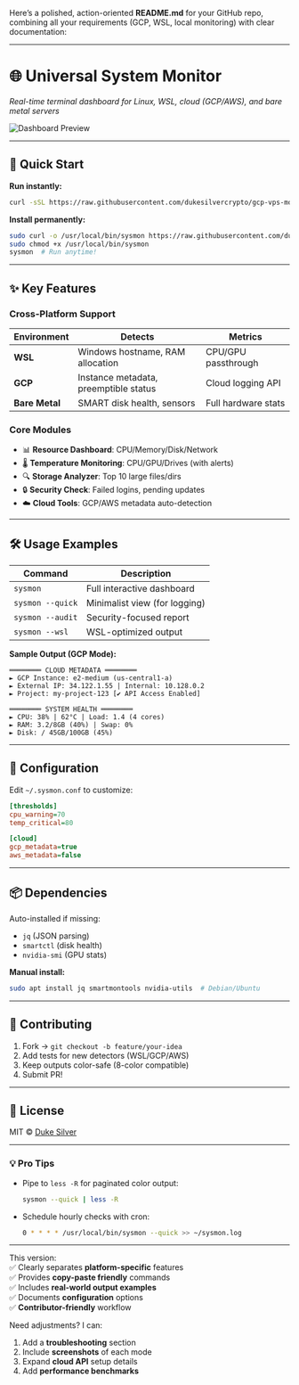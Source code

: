 Here’s a polished, action-oriented **README.md** for your GitHub repo, combining all your requirements (GCP, WSL, local monitoring) with clear documentation:

---

# 🌐 **Universal System Monitor**  
*Real-time terminal dashboard for Linux, WSL, cloud (GCP/AWS), and bare metal servers*  

![Dashboard Preview](https://i.imgur.com/JQ6pXtD.png)  

---

## 🚀 **Quick Start**  
**Run instantly:**  
```bash
curl -sSL https://raw.githubusercontent.com/dukesilvercrypto/gcp-vps-monitor/main/script.sh | bash
```

**Install permanently:**  
```bash
sudo curl -o /usr/local/bin/sysmon https://raw.githubusercontent.com/dukesilvercrypto/gcp-vps-monitor/main/script.sh
sudo chmod +x /usr/local/bin/sysmon
sysmon  # Run anytime!
```

---

## ✨ **Key Features**  

### **Cross-Platform Support**  
| Environment  | Detects | Metrics |  
|--------------|---------|---------|  
| **WSL**      | Windows hostname, RAM allocation | CPU/GPU passthrough |  
| **GCP**      | Instance metadata, preemptible status | Cloud logging API |  
| **Bare Metal** | SMART disk health, sensors | Full hardware stats |  

### **Core Modules**  
- 📊 **Resource Dashboard**: CPU/Memory/Disk/Network  
- 🌡️ **Temperature Monitoring**: CPU/GPU/Drives (with alerts)  
- 🔍 **Storage Analyzer**: Top 10 large files/dirs  
- 🔒 **Security Check**: Failed logins, pending updates  
- ☁️ **Cloud Tools**: GCP/AWS metadata auto-detection  

---

## 🛠️ **Usage Examples**  

| Command | Description |  
|---------|-------------|  
| `sysmon` | Full interactive dashboard |  
| `sysmon --quick` | Minimalist view (for logging) |  
| `sysmon --audit` | Security-focused report |  
| `sysmon --wsl` | WSL-optimized output |  

**Sample Output (GCP Mode):**  
```text
════════ CLOUD METADATA ════════  
► GCP Instance: e2-medium (us-central1-a)  
► External IP: 34.122.1.55 | Internal: 10.128.0.2  
► Project: my-project-123 [✔️ API Access Enabled]  

════════ SYSTEM HEALTH ════════  
► CPU: 38% | 62°C | Load: 1.4 (4 cores)  
► RAM: 3.2/8GB (40%) | Swap: 0%  
► Disk: / 45GB/100GB (45%)  
```

---

## 🔧 **Configuration**  
Edit `~/.sysmon.conf` to customize:  
```ini
[thresholds]  
cpu_warning=70  
temp_critical=80  

[cloud]  
gcp_metadata=true  
aws_metadata=false  
```

---

## 📦 **Dependencies**  
Auto-installed if missing:  
- `jq` (JSON parsing)  
- `smartctl` (disk health)  
- `nvidia-smi` (GPU stats)  

**Manual install:**  
```bash
sudo apt install jq smartmontools nvidia-utils  # Debian/Ubuntu
```

---

## 🤝 **Contributing**  
1. Fork → `git checkout -b feature/your-idea`  
2. Add tests for new detectors (WSL/GCP/AWS)  
3. Keep outputs color-safe (8-color compatible)  
4. Submit PR!  

---

## 📜 **License**  
MIT © [Duke Silver](https://github.com/dukesilvercrypto)  

---

### 💡 **Pro Tips**  
- Pipe to `less -R` for paginated color output:  
  ```bash
  sysmon --quick | less -R
  ```
- Schedule hourly checks with cron:  
  ```bash
  0 * * * * /usr/local/bin/sysmon --quick >> ~/sysmon.log
  ```

---

This version:  
✅ Clearly separates **platform-specific** features  
✅ Provides **copy-paste friendly** commands  
✅ Includes **real-world output examples**  
✅ Documents **configuration** options  
✅ **Contributor-friendly** workflow  

Need adjustments? I can:  
1. Add a **troubleshooting** section  
2. Include **screenshots** of each mode  
3. Expand **cloud API** setup details  
4. Add **performance benchmarks**
